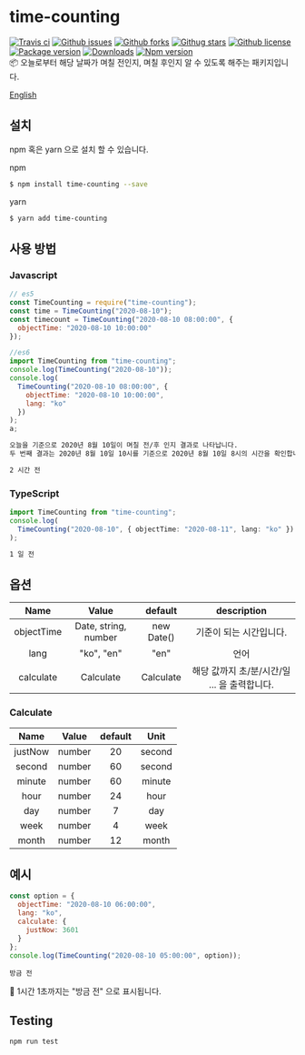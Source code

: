 # time-counting

[![Travis ci](https://travis-ci.org/Sh031224/time-counting.svg?branch=master)](https://travis-ci.org/github/Sh031224/time-counting)
[![Github issues](https://img.shields.io/github/issues/Sh031224/time-counting)](https://github.com/Sh031224/time-counting/)
[![Github forks](https://img.shields.io/github/forks/Sh031224/time-counting)](https://github.com/Sh031224/time-counting/)
[![Githug stars](https://img.shields.io/github/stars/Sh031224/time-counting)](https://github.com/Sh031224/time-counting/)
[![Github license](https://img.shields.io/github/license/Sh031224/time-counting)](https://github.com/Sh031224/time-counting/)
[![Package version](https://img.shields.io/github/package-json/v/Sh031224/time-counting)](https://github.com/Sh031224/time-counting)
[![Downloads](http://img.shields.io/npm/dm/time-counting.svg?style=flat)](https://www.npmjs.com/package/time-counting)
[![Npm version](https://img.shields.io/npm/v/time-counting)](https://www.npmjs.com/package/time-counting)
<br/>
📦 오늘로부터 해당 날짜가 며칠 전인지, 며칠 후인지 알 수 있도록 해주는 패키지입니다.

[English](https://github.com/Sh031224/time-counting/blob/master/README.md)

## 설치

npm 혹은 yarn 으로 설치 할 수 있습니다.

npm

```sh
$ npm install time-counting --save
```

yarn

```sh
$ yarn add time-counting
```

## 사용 방법

### Javascript

```javascript
// es5
const TimeCounting = require("time-counting");
const time = TimeCounting("2020-08-10");
const timecount = TimeCounting("2020-08-10 08:00:00", {
  objectTime: "2020-08-10 10:00:00"
});

//es6
import TimeCounting from "time-counting";
console.log(TimeCounting("2020-08-10"));
console.log(
  TimeCounting("2020-08-10 08:00:00", {
    objectTime: "2020-08-10 10:00:00",
    lang: "ko"
  })
);
a;
```

```sh
오늘을 기준으로 2020년 8월 10일이 며칠 전/후 인지 결과로 나타납니다.
두 번째 결과는 2020년 8월 10일 10시를 기준으로 2020년 8월 10일 8시의 시간을 확인합니다.

2 시간 전
```

### TypeScript

```typescript
import TimeCounting from "time-counting";
console.log(
  TimeCounting("2020-08-10", { objectTime: "2020-08-11", lang: "ko" })
);
```

```sh
1 일 전
```

## 옵션

|    Name    |        Value         |  default   |                 description                  |
| :--------: | :------------------: | :--------: | :------------------------------------------: |
| objectTime | Date, string, number | new Date() |           기준이 되는 시간입니다.            |
|    lang    |      "ko", "en"      |    "en"    |                     언어                     |
| calculate  |      Calculate       | Calculate  | 해당 값까지 초/분/시간/일 ... 을 출력합니다. |

### Calculate

|  Name   | Value  | default |  Unit  |
| :-----: | :----: | :-----: | :----: |
| justNow | number |   20    | second |
| second  | number |   60    | second |
| minute  | number |   60    | minute |
|  hour   | number |   24    |  hour  |
|   day   | number |    7    |  day   |
|  week   | number |    4    |  week  |
|  month  | number |   12    | month  |

## 예시

```javascript
const option = {
  objectTime: "2020-08-10 06:00:00",
  lang: "ko",
  calculate: {
    justNow: 3601
  }
};
console.log(TimeCounting("2020-08-10 05:00:00", option));
```

```console
방금 전
```

💬 1시간 1초까지는 "방금 전" 으로 표시됩니다.

## Testing

```sh
npm run test
```
